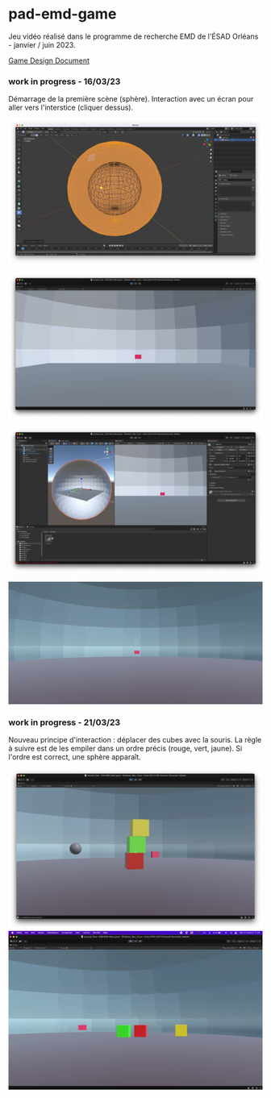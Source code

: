 # pad-emd-game
Jeu vidéo réalisé dans le programme de recherche EMD de l'ÉSAD Orléans - janvier / juin 2023.

[Game Design Document](https://docs.google.com/document/d/1t_v4hHnD7XmxfCpN2FbWaEube1twnvBMK7OD0xdQHNY/edit?usp=sharing)

### work in progress - 16/03/23

Démarrage de la première scène (sphère). Interaction avec un écran pour aller vers l'interstice (cliquer dessus). 

![work in progress - 16/03/23](16-03-02.png)


![](16-03-01.png)

![](16-03-03.jpg)

![](wip/ingame-16-03.gif)

### work in progress - 21/03/23

Nouveau principe d'interaction : déplacer des cubes avec la souris. La règle à suivre est de les empiler dans un ordre précis (rouge, vert, jaune). Si l'ordre est correct, une sphère apparaît.

![](wip/21-03-23.png)
![](wip/video-21-03-23.gif)
